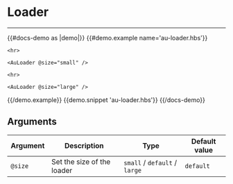 # Loader

---

{{#docs-demo as |demo|}}
  {{#demo.example name='au-loader.hbs'}}
    <AuLoader />

    <hr>

    <AuLoader @size="small" />

    <hr>

    <AuLoader @size="large" />
  {{/demo.example}}
  {{demo.snippet 'au-loader.hbs'}}
{{/docs-demo}}

## Arguments

| Argument      | Description | Type | Default value |
| ------------- | ----------- | ---- | ------------- |
| `@size` | Set the size of the loader  | `small` / `default` / `large` | `default` |
